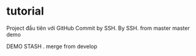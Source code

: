 ﻿# tutorial

Project đầu tiên với GitHub
Commit by SSH.
By SSH.
from master
master demo

DEMO STASH
.
merge from develop

